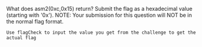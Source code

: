 What does asm2(0xc,0x15) return? Submit the flag as a hexadecimal value (starting with '0x'). NOTE: Your submission for this question will NOT be in the normal flag format. 

`Use flagCheck to input the value you get from the challenge to get the actual flag`
